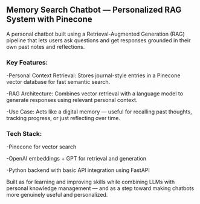 ## Memory Search Chatbot — Personalized RAG System with Pinecone
A personal chatbot built using a Retrieval-Augmented Generation (RAG) pipeline that lets users ask questions and get responses grounded in their own past notes and reflections. 
### Key Features:
  -Personal Context Retrieval: Stores journal-style entries in a Pinecone vector database for fast semantic search.
  
  -RAG Architecture: Combines vector retrieval with a language model to generate responses using relevant personal context.
  
  -Use Case: Acts like a digital memory — useful for recalling past thoughts, tracking progress, or just reflecting over time.

### Tech Stack:
  -Pinecone for vector search
  
  -OpenAI embeddings + GPT for retrieval and generation
  
  -Python backend with basic API integration using FastAPI

Built as for learning and improving skills while combining LLMs with personal knowledge management — and as a step toward making chatbots more genuinely useful and personalized.
